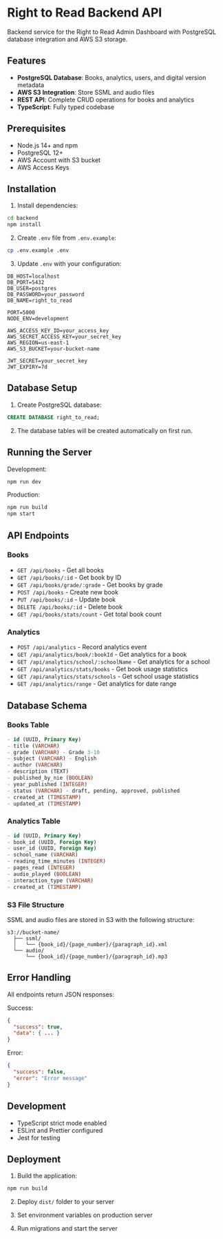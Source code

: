 # Right to Read Backend API

Backend service for the Right to Read Admin Dashboard with PostgreSQL database integration and AWS S3 storage.

## Features

- **PostgreSQL Database**: Books, analytics, users, and digital version metadata
- **AWS S3 Integration**: Store SSML and audio files
- **REST API**: Complete CRUD operations for books and analytics
- **TypeScript**: Fully typed codebase

## Prerequisites

- Node.js 14+ and npm
- PostgreSQL 12+
- AWS Account with S3 bucket
- AWS Access Keys

## Installation

1. Install dependencies:
```bash
cd backend
npm install
```

2. Create `.env` file from `.env.example`:
```bash
cp .env.example .env
```

3. Update `.env` with your configuration:
```env
DB_HOST=localhost
DB_PORT=5432
DB_USER=postgres
DB_PASSWORD=your_password
DB_NAME=right_to_read

PORT=5000
NODE_ENV=development

AWS_ACCESS_KEY_ID=your_access_key
AWS_SECRET_ACCESS_KEY=your_secret_key
AWS_REGION=us-east-1
AWS_S3_BUCKET=your-bucket-name

JWT_SECRET=your_secret_key
JWT_EXPIRY=7d
```

## Database Setup

1. Create PostgreSQL database:
```sql
CREATE DATABASE right_to_read;
```

2. The database tables will be created automatically on first run.

## Running the Server

Development:
```bash
npm run dev
```

Production:
```bash
npm run build
npm start
```

## API Endpoints

### Books
- `GET /api/books` - Get all books
- `GET /api/books/:id` - Get book by ID
- `GET /api/books/grade/:grade` - Get books by grade
- `POST /api/books` - Create new book
- `PUT /api/books/:id` - Update book
- `DELETE /api/books/:id` - Delete book
- `GET /api/books/stats/count` - Get total book count

### Analytics
- `POST /api/analytics` - Record analytics event
- `GET /api/analytics/book/:bookId` - Get analytics for a book
- `GET /api/analytics/school/:schoolName` - Get analytics for a school
- `GET /api/analytics/stats/books` - Get book usage statistics
- `GET /api/analytics/stats/schools` - Get school usage statistics
- `GET /api/analytics/range` - Get analytics for date range

## Database Schema

### Books Table
```sql
- id (UUID, Primary Key)
- title (VARCHAR)
- grade (VARCHAR) - Grade 3-10
- subject (VARCHAR) - English
- author (VARCHAR)
- description (TEXT)
- published_by_nie (BOOLEAN)
- year_published (INTEGER)
- status (VARCHAR) - draft, pending, approved, published
- created_at (TIMESTAMP)
- updated_at (TIMESTAMP)
```

### Analytics Table
```sql
- id (UUID, Primary Key)
- book_id (UUID, Foreign Key)
- user_id (UUID, Foreign Key)
- school_name (VARCHAR)
- reading_time_minutes (INTEGER)
- pages_read (INTEGER)
- audio_played (BOOLEAN)
- interaction_type (VARCHAR)
- created_at (TIMESTAMP)
```

### S3 File Structure

SSML and audio files are stored in S3 with the following structure:
```
s3://bucket-name/
  ├── ssml/
  │   └── {book_id}/{page_number}/{paragraph_id}.xml
  └── audio/
      └── {book_id}/{page_number}/{paragraph_id}.mp3
```

## Error Handling

All endpoints return JSON responses:

Success:
```json
{
  "success": true,
  "data": { ... }
}
```

Error:
```json
{
  "success": false,
  "error": "Error message"
}
```

## Development

- TypeScript strict mode enabled
- ESLint and Prettier configured
- Jest for testing

## Deployment

1. Build the application:
```bash
npm run build
```

2. Deploy `dist/` folder to your server

3. Set environment variables on production server

4. Run migrations and start the server
